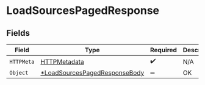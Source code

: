 # LoadSourcesPagedResponse


## Fields

| Field                                                              | Type                                                               | Required                                                           | Description                                                        |
| ------------------------------------------------------------------ | ------------------------------------------------------------------ | ------------------------------------------------------------------ | ------------------------------------------------------------------ |
| `HTTPMeta`                                                         | [HTTPMetadata](./httpmetadata.md)                                  | :heavy_check_mark:                                                 | N/A                                                                |
| `Object`                                                           | [*LoadSourcesPagedResponseBody](./loadsourcespagedresponsebody.md) | :heavy_minus_sign:                                                 | OK                                                                 |